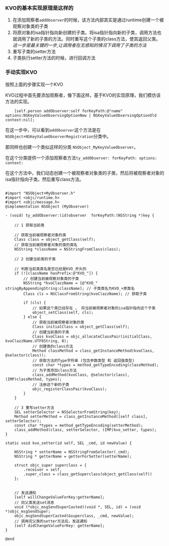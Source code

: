
### KVO的基本实现原理是这样的

1. 在添加观察者`addObserver`的时候，该方法内部其实是通过runtime创建一个被观察对象类的子类
2. 将原对象的isa指针指向新创建的子类。将isa指针指向新的子类，调用方法也就调用了新的子类的方法。同时重写这个子类的class方法，使其返回父类。*这一步是最关键的一步,让调用者在无感知的情况下调用了子类的方法*
3. 重写子类的setter方法
4. 子类执行setter方法的时候，进行回调方法


### 手动实现KVO

按照上面的步骤实现一个KVO

KVO过程中首先要添加观察者，像下面这样。基于KVO的实现原理，我们模仿该方法的实现。

```
    [self.person addObserver:self forKeyPath:@"name" options:NSKeyValueObservingOptionNew | NSKeyValueObservingOptionOld context:nil];
```


在这一步中，可以看到`addObserver`这个方法是在`NSObject+NSKeyValueObserverRegistration`分类中。

那同样也创建一个类似这样的分类 `NSObject_MyKeyValueObserver`。

在这个分类提供一个添加观察者方法`ty_addObserver: forKeyPath: options: context:`

在这个方法中，我们动态创建一个被观察者对象类的子类，然后将被观察者对象的isa指针指向子类。然后重写class方法。

```

#import "NSObject+MyObserver.h"
#import <objc/runtime.h>
#import <objc/message.h>
@implementation NSObject (MyObserver)

- (void) ty_addObserver:(id)observer  forKeyPath:(NSString *)key {
    
    // 1 获取当前类
    
    // 获取当前被观察者对象的类
    Class class = object_getClass(self);
    // 获取当前被观察者对象的类的类名
    NSString *className = NSStringFromClass(class);
    
    // 2 创建当前类的子类
    
    // 判断当前类类名是否已经是KVO_开头的
    if (![className hasPrefix:@"KVO_"]) {
        // 创建当前被观察对象类的子类
        NSString *kvoClazzName = [@"KVO_" stringByAppendingString:className]; // 子类类名为KVO_+原类名
        Class cls = NSClassFromString(kvoClazzName); // 获取子类
        
        if (cls) {
            // 如果这个类已经存在 ， 将当前被观察者对象的isa指针指向这个子类
            object_setClass(self, cls);
        } else {
            // 获取当前被观察者对象的类
            Class initialClass = object_getClass(self);
            // 创建当前类的子类
            Class kvoClass = objc_allocateClassPair(initialClass, kvoClazzName.UTF8String, 0);
            // 创建类的class方法
            Method classMethod = class_getInstanceMethod(kvoClass, @selector(class));
            // 获取方法的Type字符串 (包含参数类型 和 返回值类型)
            const char *types = method_getTypeEncoding(classMethod);
            // 为子类添加class方法
            class_addMethod(kvoClass, @selector(class), (IMP)classMethod, types);
            // 注册这个新的子类
            objc_registerClassPair(kvoClass);
        }
    }
    
    // 3 重写setter方法
    SEL setterSelector = NSSelectorFromString(key);
    Method setterMethod = class_getInstanceMethod([self class], setterSelector);
    const char *types = method_getTypeEncoding(setterMethod);
    class_addMethod(class, setterSelector, (IMP)kvo_setter, types);
}

static void kvo_setter(id self, SEL _cmd, id newValue) {
    
    NSString * setterName = NSStringFromSelector(_cmd);
    NSString * getterName = getterForSetter(setterName);
    
    struct objc_super superclass = {
        .receiver = self,
        .super_class = class_getSuperclass(object_getClass(self))
    };
    
    
    // 发送通知
    [self willChangeValueForKey:getterName];
    // 向父类发送set消息
    void (*objc_msgSendSuperCasted)(void *, SEL, id) = (void *)objc_msgSendSuper;
    objc_msgSendSuperCasted(&superclass, _cmd, newValue);
    // 调用完父类的setter方法后，发送通知
    [self didChangeValueForKey: getterName];
}

@end


```



